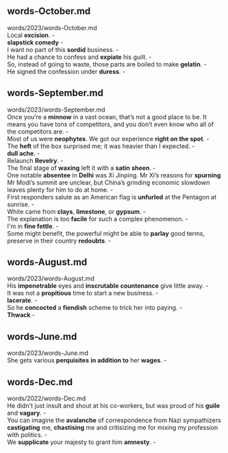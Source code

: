 ## words-October.md ##  
words/2023/words-October.md  
Local **excision**. -  
**slapstick comedy** -  
I want no part of this **sordid** business. -  
He had a chance to confess and **expiate** his guilt. -  
So, instead of going to waste, those parts are boiled to make **gelatin**. -  
He signed the confession under **duress**. -  

## words-September.md ##  
words/2023/words-September.md  
Once you’re a **minnow** in a vast ocean, that’s not a good place to be. It means you have tons of competitors, and you don’t even know who all of the competitors are. -  
Most of us were **neophytes**. We got our experience **right on the spot**. -  
The **heft** of the box surprised me; it was heavier than I expected. -  
**dull ache**. -  
Relaunch **Revelry**. -  
The final stage of **waxing** left it with a **satin** **sheen**. -  
One notable **absentee** in **Delhi** was Xi Jinping. Mr Xi’s reasons for **spurning** Mr Modi’s summit are unclear, but China’s grinding economic slowdown leaves plenty for him to do at home. -  
First responders salute as an American flag is **unfurled** at the Pentagon at sunrise. -  
White came from **clays**, **limestone**, or **gypsum**. -  
The explanation is too **facile** for such a complex phenomenon. -  
I'm in **fine fettle**. -  
Some might benefit, the powerful might be able to **parlay** good terms, preserve in their country **redoubts**. -  

## words-August.md ##  
words/2023/words-August.md  
His **impenetrable** eyes and **inscrutable** **countenance** give little away. -  
It was not a **propitious** time to start a new business. -  
**lacerate**. -  
So he **concocted** a **fiendish** scheme to trick her into paying. -  
**Thwack** -  

## words-June.md ##  
words/2023/words-June.md  
She gets various **perquisites** **in addition to** her **wages**. -  

## words-Dec.md ##  
words/2022/words-Dec.md  
He didn't just insult and shout at his co-workers, but was proud of his **guile** and **vagary**. -  
You can imagine the **avalanche** of correspondence from Nazi sympathizers **castigating** me, **chastising** me and critisizing me for mixing my profession with politics. -  
We **supplicate** your majesty to grant him **amnesty**. -  

